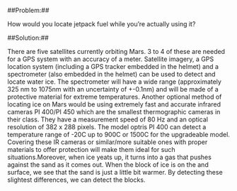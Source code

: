 ##Problem:##

How would you locate jetpack fuel while you’re actually using it?

##Solution:##

There are five satellites currently orbiting Mars. 3 to 4 of these are
needed for a GPS system with an accuracy of a meter. Satellite imagery,
a GPS location system (including a GPS tracker embedded in the helmet)
and a spectrometer (also embedded in the helmet) can be used to detect
and locate water ice. The spectrometer will have a wide range (approximately 325 nm to 1075nm with an uncertainty of +-0.1nm) and will be made of a protective material for extreme temperatures.
Another optional method of locating ice on Mars would be using extremely fast and accurate infrared cameras PI 400/PI 450 which are the smallest thermographic cameras in their class. They have a measurement speed of 80 Hz and an optical resolution of 382 x 288 pixels. The model optris PI 400 can detect a temperature range of -20C up to 900C or 1500C for the upgradeable model. Covering these IR cameras or similar/more suitable ones with proper materials to offer protection will make them ideal for such situations.Moreover, when ice yeats up, it turns into a gas that pushes against the sand as it comes out. When the block of ice is on the and surface, we see that the sand is just a little bit warmer. By detecting these slightest differences, we can detect the blocks.
